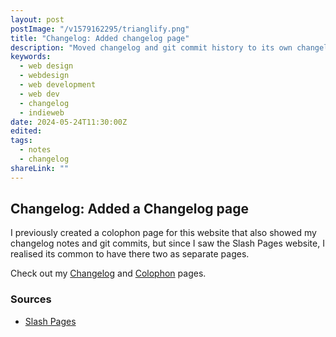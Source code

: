 ```yaml
---
layout: post
postImage: "/v1579162295/trianglify.png"
title: "Changelog: Added changelog page"
description: "Moved changelog and git commit history to its own changelog page."
keywords:
  - web design
  - webdesign
  - web development
  - web dev
  - changelog
  - indieweb
date: 2024-05-24T11:30:00Z
edited: 
tags:
  - notes
  - changelog
shareLink: ""
---
```

## Changelog: Added a Changelog page

I previously created a colophon page for this website that also showed my changelog notes and git commits, but since I saw the Slash Pages website, I realised its common to have there two as separate pages.

Check out my [Changelog](/changelog/ "Changelog") and [Colophon](/colophon/ "Colophon") pages.

### Sources
- [Slash Pages](https://slashpages.net/ "Slash Pages")
